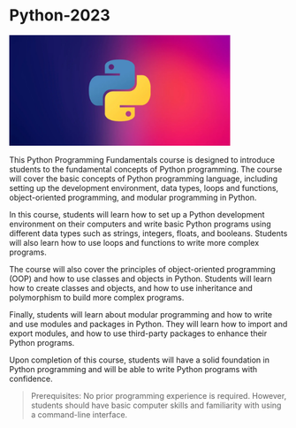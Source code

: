 # Python-2023

<!-- Logo image -->
<img src="./images/logo.webp" alt="logo" width="400"/>

This Python Programming Fundamentals course is designed to introduce students to the fundamental concepts of Python programming. The course will cover the basic concepts of Python programming language, including setting up the development environment, data types, loops and functions, object-oriented programming, and modular programming in Python.

In this course, students will learn how to set up a Python development environment on their computers and write basic Python programs using different data types such as strings, integers, floats, and booleans. Students will also learn how to use loops and functions to write more complex programs.

The course will also cover the principles of object-oriented programming (OOP) and how to use classes and objects in Python. Students will learn how to create classes and objects, and how to use inheritance and polymorphism to build more complex programs.

Finally, students will learn about modular programming and how to write and use modules and packages in Python. They will learn how to import and export modules, and how to use third-party packages to enhance their Python programs.

Upon completion of this course, students will have a solid foundation in Python programming and will be able to write Python programs with confidence.

> Prerequisites: No prior programming experience is required. However, students should have basic computer skills and familiarity with using a command-line interface.